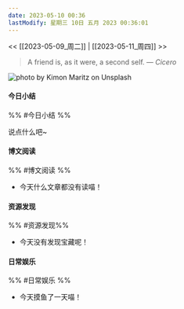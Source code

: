 ```yaml
---
date: 2023-05-10 00:36
lastModify: 星期三 10日 五月 2023 00:36:01
---
```


<< [[2023-05-09_周二]] | [[2023-05-11_周四]] >>

> A friend is, as it were, a second self.
> — <cite>Cicero</cite>

![photo by Kimon Maritz on Unsplash](https://images.unsplash.com/photo-1482938289607-e9573fc25ebb?crop=entropy&cs=srgb&fm=jpg&ixid=MnwzNjM5Nzd8MHwxfHJhbmRvbXx8fHx8fHx8fDE2ODM2NTAxNjI&ixlib=rb-4.0.3&q=85&w=200&h=200)

#### 今日小结
%% #今日小结 %%

说点什么吧~

#### 博文阅读
%% #博文阅读 %%

- 今天什么文章都没有读喵！

#### 资源发现
%% #资源发现%%

- 今天没有发现宝藏呢！

#### 日常娱乐
%% #日常娱乐 %%

- 今天摸鱼了一天喵！

